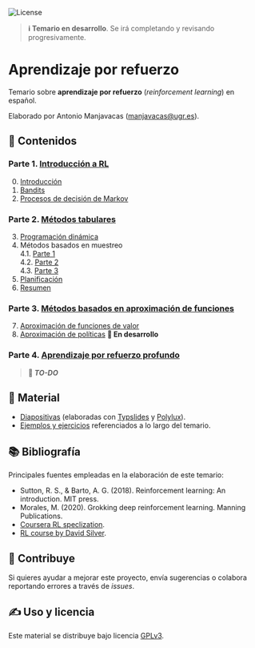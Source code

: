 ![License](https://img.shields.io/badge/license-GPLv3-blue)

> **ℹ️  Temario en desarrollo**. Se irá completando y revisando progresivamente.

# Aprendizaje por refuerzo

Temario sobre **aprendizaje por refuerzo** (_reinforcement learning_) en español.

Elaborado por Antonio Manjavacas ([manjavacas@ugr.es](mailto:manjavacas@ugr.es)).

## 📃 Contenidos

### Parte 1. [Introducción a RL](temario/parte-1/)

0. [Introducción](temario/parte-1/0-intro.pdf)
1. [Bandits](temario/parte-1/1-bandits.pdf)
2. [Procesos de decisión de Markov](temario/parte-1/2-mdp.pdf)

### Parte 2. [Métodos tabulares](temario/parte-2/)

3. [Programación dinámica](temario/parte-2/3-prog-din.pdf)
4. Métodos basados en muestreo\
    4.1. [Parte 1](temario/parte-2/4-muestreo-p1.pdf)\
    4.2. [Parte 2](temario/parte-2/4-muestreo-p2.pdf)\
    4.3. [Parte 3](temario/parte-2/4-muestreo-p3.pdf)
5. [Planificación](temario/parte-2/5-planificacion.pdf)
6. [Resumen](temario/parte-2/6-resumen.pdf)

### Parte 3. [Métodos basados en aproximación de funciones](temario/parte-3/)

7. [Aproximación de funciones de valor](temario/parte-3/7-aprox-val.pdf)
8. [Aproximación de políticas](temario/parte-3/8-aprox-poli.pdf) **🚧  En desarrollo**

### Parte 4. [Aprendizaje por refuerzo profundo](temario/parte-4/)

> **📝 _TO-DO_**

## 📁 Material

- [Diapositivas](temario/) (elaboradas con [Typslides](https://github.com/manjavacas/typslides) y [Polylux](https://github.com/andreasKroepelin/polylux)).
- [Ejemplos y ejercicios](ejemplos/) referenciados a lo largo del temario.

## 📚 Bibliografía

Principales fuentes empleadas en la elaboración de este temario:

- Sutton, R. S., & Barto, A. G. (2018). Reinforcement learning: An introduction. MIT press.
- Morales, M. (2020). Grokking deep reinforcement learning. Manning Publications.
- [Coursera RL speclization](https://www.coursera.org/specializations/reinforcement-learning).
- [RL course by David Silver](https://www.youtube.com/watch?v=2pWv7GOvuf0&list=PLqYmG7hTraZDM-OYHWgPebj2MfCFzFObQ).

## 🚀 Contribuye 

Si quieres ayudar a mejorar este proyecto, envía sugerencias o colabora reportando errores a través de _issues_.

## ✍️ Uso y licencia

Este material se distribuye bajo licencia [GPLv3](LICENSE). 
